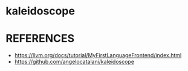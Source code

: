 # kaleidoscope


# REFERENCES
  - https://llvm.org/docs/tutorial/MyFirstLanguageFrontend/index.html
  - https://github.com/angelocatalani/kaleidoscope
  